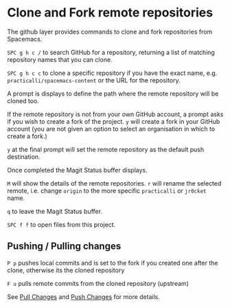# Clone and Fork remote repositories
The github layer provides commands to clone and fork repositories from Spacemacs.

`SPC g h c /` to search GitHub for a repository, returning a list of matching repository names that you can clone.

`SPC g h c c` to clone a specific repository if you have the exact name, e.g. `practicalli/spacemacs-content` or the URL for the repository.

A prompt is displays to define the path where the remote repository will be cloned too.

If the remote repository is not from your own GitHub account, a prompt asks if you wish to create a fork of the project.  `y` will create a fork in your GitHub account (you are not given an option to select an organisation in which to create a fork.)

`y` at the final prompt will set the remote repository as the default push destination.

Once completed the Magit Status buffer displays.

`M` will show the details of the remote repositories.  `r` will rename the selected remote, i.e. change `origin` to the more specific `practicalli` or `jr0cket` name.

`q` to leave the Magit Status buffer.

`SPC f f` to open files from this project.


## Pushing / Pulling changes
`P p` pushes local commits and is set to the fork if you created one after the clone, otherwise its the cloned repository

`F u` pulls remote commits from the cloned repository (upstream)

See [Pull Changes](pull-changes.md) and [Push Changes](push-changes.md) for more details.

